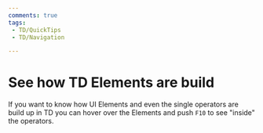 ```yaml
---
comments: true
tags:
 - TD/QuickTips
 - TD/Navigation

---
```

# See how TD Elements are build
If you want to know how UI Elements and even the single operators are build up in TD you can hover over the Elements and push `F10` to see "inside" the operators.



